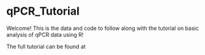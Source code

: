 # qPCR_Tutorial

Welcome! This is the data and code to follow along with the tutorial on basic analysis of qPCR data using R! 

The full tutorial can be found at 
